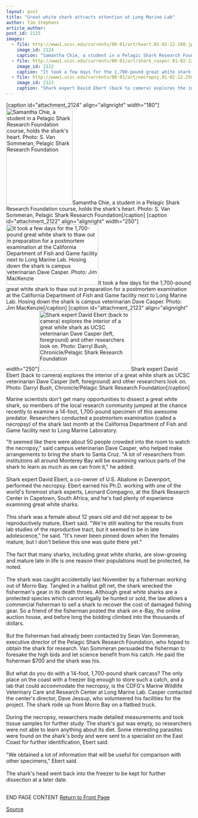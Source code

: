 ```yaml
---
layout: post
title: "Great white shark attracts attention at Long Marine Lab"
author: Tim Stephens
article_author: 
post_id: 2125
images:
  - file: http://www1.ucsc.edu/currents/00-01/art/heart.01-02-12.180.jpg
    image_id: 2124
    caption: "Samantha Chie, a student in a Pelagic Shark Research Foundation course, holds the shark's heart. Photo: S. Van Sommeran, Pelagic Shark Research Foundation"
  - file: http://www1.ucsc.edu/currents/00-01/art/shark_casper.01-02-12.250.jpg
    image_id: 2122
    caption: "It took a few days for the 1,700-pound great white shark to thaw out in preparation for a postmortem examination at the California Department of Fish and Game facility next to Long Marine Lab. Hosing down the shark is campus veterinarian Dave Casper. Photo: Jim MacKenzie"
  - file: http://www1.ucsc.edu/currents/00-01/art/necropsy.01-02-12.250.jpg
    image_id: 2123
    caption: "Shark expert David Ebert (back to camera) explores the interior of a great white shark as UCSC veterinarian Dave Casper (left, foreground) and other researchers look on. Photo: Darryl Bush, Chronicle/Pelagic Shark Research Foundation"
---
```


[caption id="attachment_2124" align="alignright" width="180"]<a href="http://dev-ucsc-news.pantheonsite.io/wp-content/uploads/2001/02/heart.01-02-12.180.jpg"><img class="size-full wp-image-2124" src="http://dev-ucsc-news.pantheonsite.io/wp-content/uploads/2001/02/heart.01-02-12.180.jpg" alt="Samantha Chie, a student in a Pelagic Shark Research Foundation course, holds the shark's heart. Photo: S. Van Sommeran, Pelagic Shark Research Foundation" width="180" height="262" /></a>Samantha Chie, a student in a Pelagic Shark Research Foundation course, holds the shark's heart. Photo: S. Van Sommeran, Pelagic Shark Research Foundation[/caption]
[caption id="attachment_2122" align="alignright" width="250"]<a href="http://dev-ucsc-news.pantheonsite.io/wp-content/uploads/2001/02/shark_casper.01-02-12.250.jpg"><img class="size-full wp-image-2122" src="http://dev-ucsc-news.pantheonsite.io/wp-content/uploads/2001/02/shark_casper.01-02-12.250.jpg" alt="It took a few days for the 1,700-pound great white shark to thaw out in preparation for a postmortem examination at the California Department of Fish and Game facility next to Long Marine Lab. Hosing down the shark is campus veterinarian Dave Casper. Photo: Jim MacKenzie" width="250" height="164" /></a>It took a few days for the 1,700-pound great white shark to thaw out in preparation for a postmortem examination at the California Department of Fish and Game facility next to Long Marine Lab. Hosing down the shark is campus veterinarian Dave Casper. Photo: Jim MacKenzie[/caption]
[caption id="attachment_2123" align="alignright" width="250"]<a href="http://dev-ucsc-news.pantheonsite.io/wp-content/uploads/2001/02/necropsy.01-02-12.250.jpg"><img class="size-full wp-image-2123" src="http://dev-ucsc-news.pantheonsite.io/wp-content/uploads/2001/02/necropsy.01-02-12.250.jpg" alt="Shark expert David Ebert (back to camera) explores the interior of a great white shark as UCSC veterinarian Dave Casper (left, foreground) and other researchers look on. Photo: Darryl Bush, Chronicle/Pelagic Shark Research Foundation" width="250" height="163" /></a>Shark expert David Ebert (back to camera) explores the interior of a great white shark as UCSC veterinarian Dave Casper (left, foreground) and other researchers look on. Photo: Darryl Bush, Chronicle/Pelagic Shark Research Foundation[/caption]
<p>
  Marine scientists don't get many opportunities to dissect a great white shark, so members of the local research community jumped at the chance recently to examine a 14-foot, 1,700-pound specimen of this awesome predator. Researchers conducted a postmortem examination (called a necropsy) of the shark last month at the California Department of Fish and Game facility next to Long Marine Laboratory.
</p>"It seemed like there were about 50 people crowded into the room to watch the necropsy," said campus veterinarian Dave Casper, who helped make arrangements to bring the shark to Santa Cruz. "A lot of researchers from institutions all around Monterey Bay will be examining various parts of the shark to learn as much as we can from it," he added.<br>
<br>
Shark expert David Ebert, a co-owner of U.S. Abalone in Davenport, performed the necropsy. Ebert earned his Ph.D. working with one of the world's foremost shark experts, Leonard Compagno, at the Shark Research Center in Capetown, South Africa, and he's had plenty of experience examining great white sharks.<br>
<br>
This shark was a female about 12 years old and did not appear to be reproductively mature, Ebert said. "We're still waiting for the results from lab studies of the reproductive tract, but it seemed to be in late adolescence," he said. "It's never been pinned down when the females mature, but I don't believe this one was quite there yet."<br>
<br>
The fact that many sharks, including great white sharks, are slow-growing and mature late in life is one reason their populations must be protected, he noted.<br>
<br>
The shark was caught accidentally last November by a fisherman working out of Morro Bay. Tangled in a halibut gill net, the shark wrecked the fisherman's gear in its death throes. Although great white sharks are a protected species which cannot legally be hunted or sold, the law allows a commercial fisherman to sell a shark to recover the cost of damaged fishing gear. So a friend of the fisherman posted the shark on e-Bay, the online auction house, and before long the bidding climbed into the thousands of dollars.<br>
<br>
But the fisherman had already been contacted by Sean Van Sommeran, executive director of the Pelagic Shark Research Foundation, who hoped to obtain the shark for research. Van Sommeran persuaded the fisherman to foresake the high bids and let science benefit from his catch. He paid the fisherman $700 and the shark was his.<br>
<br>
But what do you do with a 14-foot, 1,700-pound shark carcass? The only place on the coast with a freezer big enough to store such a catch, and a lab that could accommodate the necropsy, is the CDFG's Marine Wildlife Veterinary Care and Research Center at Long Marine Lab. Casper contacted the center's director, Dave Jessup, who volunteered his facilities for the project. The shark rode up from Morro Bay on a flatbed truck.<br>
<br>
During the necropsy, researchers made detailed measurements and took tissue samples for further study. The shark's gut was empty, so researchers were not able to learn anything about its diet. Some interesting parasites were found on the shark's body and were sent to a specialist on the East Coast for further identification, Ebert said.<br>
<br>
"We obtained a lot of information that will be useful for comparison with other specimens," Ebert said.<br>
<br>
The shark's head went back into the freezer to be kept for further dissection at a later date.
<p>
  <br>
  END PAGE CONTENT <a href="../../index.html">Return to Front Page</a> <img align="bottom" alt=" " border="0" height="1" src="../../images/trans.gif" width="385">
</p>
<p><a href="http://www1.ucsc.edu/currents/00-01/02-12/shark.html" title="Permalink to shark">Source</a></p>
